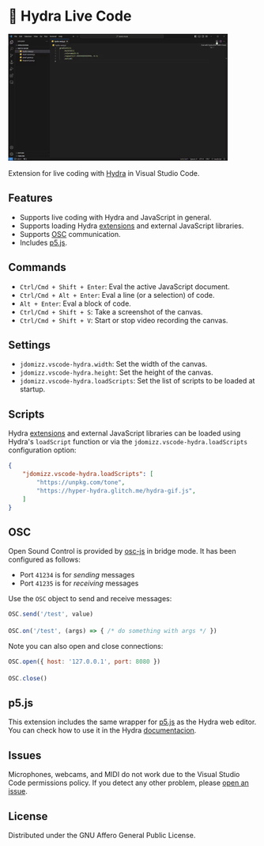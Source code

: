 # 🧩 Hydra Live Code

![demo](./media/demo.gif)

Extension for live coding with [Hydra](https://hydra.ojack.xyz/) in Visual Studio Code. 

## Features

- Supports live coding with Hydra and JavaScript in general.
- Supports loading Hydra [extensions](https://github.com/hydra-synth/hydra-extensions) and external JavaScript libraries.
- Supports [OSC](https://en.wikipedia.org/wiki/Open_Sound_Control) communication.
- Includes [p5.js](https://p5js.org).

## Commands

- `Ctrl/Cmd + Shift + Enter`: Eval the active JavaScript document.
- `Ctrl/Cmd + Alt + Enter`: Eval a line (or a selection) of code.
- `Alt + Enter`: Eval a block of code.
- `Ctrl/Cmd + Shift + S`: Take a screenshot of the canvas.
- `Ctrl/Cmd + Shift + V`: Start or stop video recording the canvas.

## Settings

* `jdomizz.vscode-hydra.width`: Set the width of the canvas.
* `jdomizz.vscode-hydra.height`: Set the height of the canvas.
* `jdomizz.vscode-hydra.loadScripts`: Set the list of scripts to be loaded at startup.

## Scripts

Hydra [extensions](https://github.com/hydra-synth/hydra-extensions) and external JavaScript libraries can be loaded using Hydra's `loadScript` function or via the `jdomizz.vscode-hydra.loadScripts` configuration option:

```json
{
    "jdomizz.vscode-hydra.loadScripts": [
        "https://unpkg.com/tone",
        "https://hyper-hydra.glitch.me/hydra-gif.js",
    ]
}
```

## OSC

Open Sound Control is provided by [osc-js](https://adzialocha.github.io/osc-js/) in bridge mode. It has been configured as follows:

- Port `41234` is for _sending_ messages
- Port `41235` is for _receiving_ messages

Use the `OSC` object to send and receive messages:

```js
OSC.send('/test', value)

OSC.on('/test', (args) => { /* do something with args */ })
```

Note you can also open and close connections:

```js
OSC.open({ host: '127.0.0.1', port: 8080 })

OSC.close()
```

## p5.js

This extension includes the same wrapper for [p5.js](https://p5js.org) as the Hydra web editor. You can check how to use it in the Hydra [documentacion](https://hydra.ojack.xyz/docs/docs/learning/extending-hydra/extending-hydra/#p5js).

## Issues

Microphones, webcams, and MIDI do not work due to the Visual Studio Code permissions policy.
If you detect any other problem, please [open an issue](https://github.com/jdomizz/vscode-hydra/issues).

## License

Distributed under the GNU Affero General Public License.

